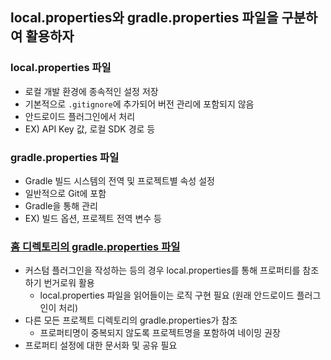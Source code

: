 ## local.properties와 gradle.properties 파일을 구분하여 활용하자
### local.properties 파일
- 로컬 개발 환경에 종속적인 설정 저장
- 기본적으로 `.gitignore`에 추가되어 버전 관리에 포함되지 않음
- 안드로이드 플러그인에서 처리
- EX) API Key 값, 로컬 SDK 경로 등
### gradle.properties 파일
- Gradle 빌드 시스템의 전역 및 프로젝트별 속성 설정
- 일반적으로 Git에 포함
- Gradle을 통해 관리
- EX) 빌드 옵션, 프로젝트 전역 변수 등
### [홈 디렉토리의 gradle.properties 파일](https://pancake.coffee/jekyll/local-gradle-properties/)
- 커스텀 플러그인을 작성하는 등의 경우 local.properties를 통해 프로퍼티를 참조하기 번거로워 활용
  - local.properties 파일을 읽어들이는 로직 구현 필요 (원래 안드로이드 플러그인이 처리)
- 다른 모든 프로젝트 디렉토리의 gradle.properties가 참조
  - 프로퍼티명이 중복되지 않도록 프로젝트명을 포함하여 네이밍 권장
- 프로퍼티 설정에 대한 문서화 및 공유 필요
